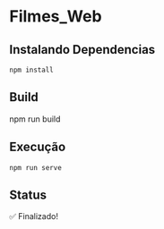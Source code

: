 # Filmes_Web

## Instalando Dependencias
```
npm install
```

## Build 

npm run build

## Execução 
```
npm run serve
```
## Status 
:white_check_mark: Finalizado!